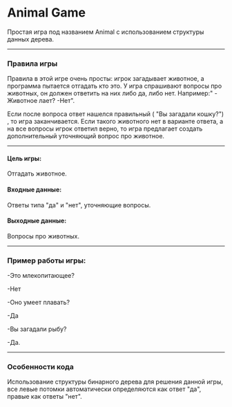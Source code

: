 # Animal Game 

Простая игра под названием Animal с использованием структуры данных дерева.

--- 
### Правила игры

<p>Правила в этой игре очень просты: игрок загадывает животное,  а программа пытается отгадать кто это. У игра спрашивают вопросы про животных, он должен ответить на них либо да, либо нет. Например:" - Животное лает? -Нет". </p>
<p>Если после вопроса ответ нашелся правильный ( "Вы загадали кошку?") , то игра заканчивается. Если такого животного нет в варианте ответа, а на все вопросы игрок ответил верно, то игра предлагает создать дополнительный уточняющий вопрос про животное.</p>

--- 
#### Цель игры:
Отгадать животное.

#### Входные данные:
Ответы типа "да" и "нет", уточняющие вопросы.

#### Выходные данные:
Вопросы про животных.

--- 
### Пример работы игры: 

-Это млекопитающее?

-Нет

-Оно умеет плавать?

-Да

-Вы загадали рыбу?

-Да.


--- 

### Особенности кода
Использование структуры бинарного дерева для решения данной игры, все левые потомки автоматически определяются как ответ "да", правые как ответы "нет". 
